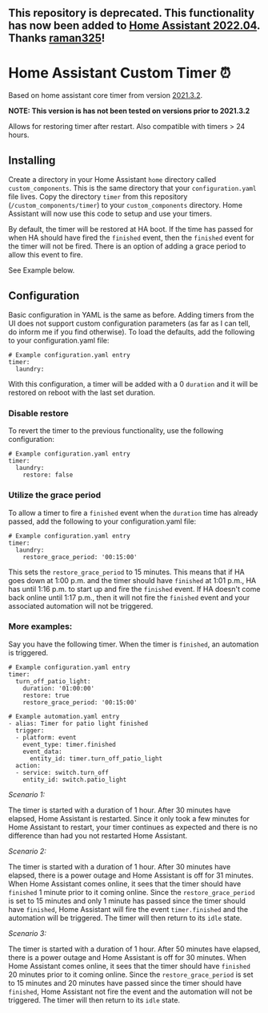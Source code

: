## This repository is deprecated. This functionality has now been added to [Home Assistant 2022.04](https://www.home-assistant.io/blog/2022/04/06/release-20224/). Thanks [raman325](https://github.com/raman325)!

# Home Assistant Custom Timer :alarm_clock:
Based on home assistant core timer from version [2021.3.2](https://github.com/home-assistant/home-assistant/releases/).

**NOTE: This version is has not been tested on versions prior to 2021.3.2**

Allows for restoring timer after restart. Also compatible with timers > 24 hours.

## Installing

Create a directory in your Home Assistant `home` directory called `custom_components`. This is the same directory that your `configuration.yaml` file lives. Copy the directory `timer` from this repository (`/custom_components/timer`) to your `custom_components` directory. Home Assistant will now use this code to setup and use your timers.

By default, the timer will be restored at HA boot. If the time has passed for when HA should have fired the `finished` event, then the `finished` event for the timer will not be fired. There is an option of adding a grace period to allow this event to fire. 

See Example below.

## Configuration
Basic configuration in YAML is the same as before. Adding timers from the UI does not support custom configuration parameters (as far as I can tell, do inform me if you find otherwise). To load the defaults, add the following to your configuration.yaml file:

    # Example configuration.yaml entry
    timer:
      laundry:

With this configuration, a timer will be added with a 0 `duration` and it will be restored on reboot with the last set duration.

### Disable restore
To revert the timer to the previous functionality, use the following configuration:

    # Example configuration.yaml entry
    timer:
      laundry:
        restore: false


### Utilize the grace period
To allow a timer to fire a `finished` event when the `duration` time has already passed, add the following to your configuration.yaml file:

    # Example configuration.yaml entry
    timer:
      laundry:
        restore_grace_period: '00:15:00'

This sets the `restore_grace_period` to 15 minutes. This means that if HA goes down at 1:00 p.m. and the timer should have `finished` at 1:01 p.m., HA has until 1:16 p.m. to start up and fire the `finished` event. If HA doesn't come back online until 1:17 p.m., then it will not fire the `finished` event and your associated automation will not be triggered.

### More examples:

Say you have the following timer. When the timer is `finished`, an automation is triggered.

    # Example configuration.yaml entry
    timer:
      turn_off_patio_light:
        duration: '01:00:00'
        restore: true
        restore_grace_period: '00:15:00'
    
    # Example automation.yaml entry
    - alias: Timer for patio light finished
      trigger:
      - platform: event
        event_type: timer.finished
        event_data:
          entity_id: timer.turn_off_patio_light
      action:
      - service: switch.turn_off
        entity_id: switch.patio_light

_Scenario 1:_

The timer is started with a duration of 1 hour. After 30 minutes have elapsed, Home Assistant is restarted. Since it only took a few minutes for Home Assistant to restart, your timer continues as expected and there is no difference than had you not restarted Home Assistant.

_Scenario 2:_

The timer is started with a duration of 1 hour. After 30 minutes have elapsed, there is a power outage and Home Assistant is off for 31 minutes. When Home Assistant comes online, it sees that the timer should have `finished` 1 minute prior to it coming online. Since the `restore_grace_period` is set to 15 minutes and only 1 minute has passed since the timer should have `finished`, Home Assistant will fire the event `timer.finished` and the automation will be triggered. The timer will then return to its `idle` state.

_Scenario 3:_

The timer is started with a duration of 1 hour. After 50 minutes have elapsed, there is a power outage and Home Assistant is off for 30 minutes. When Home Assistant comes online, it sees that the timer should have `finished` 20 minutes prior to it coming online. Since the `restore_grace_period` is set to 15 minutes and 20 minutes have passed since the timer should have `finished`, Home Assistant not fire the event and the automation will not be triggered. The timer will then return to its `idle` state.
